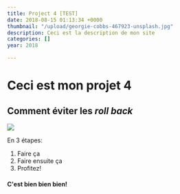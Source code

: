 ```yaml
---
title: Project 4 [TEST]
date: 2018-08-15 01:13:34 +0000
thumbnail: "/upload/georgie-cobbs-467923-unsplash.jpg"
description: Ceci est la description de mon site
categories: []
year: 2018

---
```

# Ceci est mon projet 4

## Comment éviter les _roll back_

![](/upload/1_WCCNcRCDUsku7IM34r58Lg.jpeg)

En 3 étapes:

1. Faire ça
2. Faire ensuite ça
3. Profitez!

#### C'est bien bien bien!